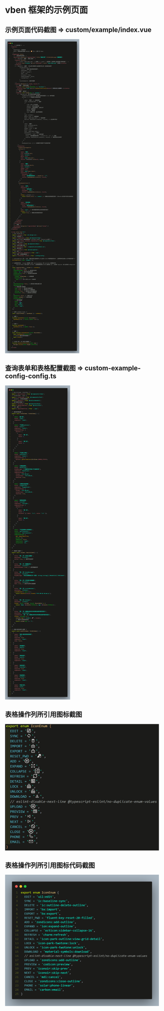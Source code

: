 # vben 框架的示例页面

## 示例页面代码截图 => custom/example/index.vue

![image](images/custom-example-index.vue.png)

## 查询表单和表格配置截图 => custom-example-config-config.ts

![image](images/custom-example-config-config.ts.png)

## 表格操作列所引用图标截图

![image](images/IconEnum-icon.png)

## 表格操作列所引用图标代码截图

![image](images/IconEnum.png)
